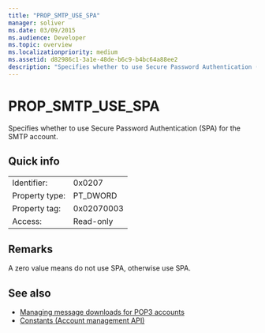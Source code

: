 ```yaml
---
title: "PROP_SMTP_USE_SPA"
manager: soliver
ms.date: 03/09/2015
ms.audience: Developer
ms.topic: overview
ms.localizationpriority: medium
ms.assetid: d82986c1-3a1e-48de-b6c9-b4bc64a88ee2
description: "Specifies whether to use Secure Password Authentication (SPA) for the SMTP account."
---
```


# PROP_SMTP_USE_SPA

Specifies whether to use Secure Password Authentication (SPA) for the SMTP account.
  
## Quick info

|||
|:-----|:-----|
|Identifier:  <br/> |0x0207  <br/> |
|Property type:  <br/> |PT_DWORD  <br/> |
|Property tag:  <br/> |0x02070003  <br/> |
|Access:  <br/> |Read-only  <br/> |
   
## Remarks

A zero value means do not use SPA, otherwise use SPA.
  
## See also

- [Managing message downloads for POP3 accounts](managing-message-downloads-for-pop3-accounts.md)
- [Constants (Account management API)](constants-account-management-api.md)

